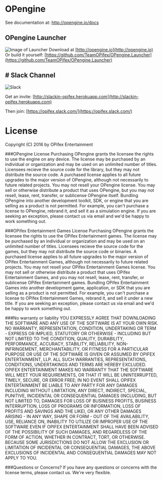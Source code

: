 # OPengine
See documentation at: http://opengine.io/docs

## OPengine Launcher
![Image of Launcher](https://i.imgur.com/h6wflMI.gif)
Download at [http://opengine.io](http://opengine.io)
Or build it yourself: [https://github.com/TeamOPifex/OPengine.Launcher](https://github.com/TeamOPifex/OPengine.Launcher)

## # Slack Channel
![Slack](http://i.imgur.com/zIHioUX.png)

Get an invite: [http://slackin-opifex.herokuapp.com](http://slackin-opifex.herokuapp.com)

Then join: [https://opifex.slack.com/](https://opifex.slack.com/)

# License

Copyright (C) 2016 by OPifex Entertainment

###OPengine License
 Purchasing OPengine grants the licensee the rights to use the engine on any device. The license may be purchased by an individual or organization and may be used on an unlimited number of titles. Licensees recieve the source code for the library, but they may not distribute the source code. A purchased license applies to all future upgrades to the major version of OPengine, although not necessarily to future related projects. You may not resell your OPengine license. You may sell or otherwise distribute a product that uses OPengine, but you may not resell, lease, rent, transfer, or sublicense OPengine itself. Bundling OPengine into another development toolkit, SDK, or engine that you are selling as a product is not permitted. For example, you can't purchase a license to OPengine, rebrand it, and sell it as a simulation engine. If you are seeking an exception, please contact us via email and we'd be happy to work something out.

###OPifex Entertainment Games License
Purchasing OPengine grants the licensee the rights to use the OPifex Entertainment games. The license may be purchased by an individual or organization and may be used on an unlimited number of titles. Licensees recieve the source code for the games, but they may not distribute the source code or binaries. A purchased license applies to all future upgrades to the major version of OPifex Entertainment Games, although not necessarily to future related projects. You may not resell your OPifex Entertainment Games license. You may not sell or otherwise distribute a product that uses OPifex Entertainment Games, and you may not resell, lease, rent, transfer, or sublicense OPifex Entertainment games. Bundling OPifex Entertainment Games into another development game, application, or SDK that you are selling as a product is not permitted. For example, you can't purchase a license to OPifex Entertainment Games, rebrand it, and sell it under a new title. If you are seeking an exception, please contact us via email and we'd be happy to work something out.

###No warranty or liability
YOU EXPRESSLY AGREE THAT DOWNLOADING THE SOFTWARE AND ANY USE OF THE SOFTWARE IS AT YOUR OWN RISK. NO WARRANTY, REPRESENTATION, CONDITION, UNDERTAKING OR TERM - EXPRESS OR IMPLIED, STATUTORY OR OTHERWISE - INCLUDING BUT NOT LIMITED TO THE CONDITION, QUALITY, DURABILITY, PERFORMANCE, ACCURACY, STABILITY, RELIABILITY, NON-INFRINGEMENT, MERCHANTABILITY, OR FITNESS FOR A PARTICULAR PURPOSE OR USE OF THE SOFTWARE IS GIVEN OR ASSUMED BY OPIFEX ENTERTAINMENT, LLP. ALL SUCH WARRANTIES, REPRESENTATIONS, CONDITIONS, UNDERTAKINGS AND TERMS ARE HEREBY EXCLUDED. OPIFEX ENTERTAINMENT MAKES NO WARRANTY THAT THE SOFTWARE WILL MEET YOUR REQUIREMENTS, OR THAT IT WILL BE UNINTERRUPTED, TIMELY, SECURE, OR ERROR FREE; IN NO EVENT SHALL OPIFEX ENTERTAINMENT BE LIABLE TO ANY PARTY FOR ANY DAMAGES INCLUDING WITHOUT LIMITATION, ANY DIRECT, INDIRECT, SPECIAL, PUNITIVE, INCIDENTAL OR CONSEQUENTIAL DAMAGES (INCLUDING, BUT NOT LIMITED TO, DAMAGES FOR LOSS OF BUSINESS PROFITS, BUSINESS INTERRUPTION, LOSS OF PROGRAMS OR INFORMATION, LOSS OF PROFITS AND SAVINGS AND THE LIKE), OR ANY OTHER DAMAGES ARISING - IN ANY WAY, SHAPE OR FORM - OUT OF THE AVAILABILITY, USE, RELIANCE ON, INABILITY TO UTILIZE OR IMPROPER USE OF THE SOFTWARE EVEN IF OPIFEX ENTERTAINMENT SHALL HAVE BEEN ADVISED OF THE POSSIBILITY OF SUCH DAMAGES, AND REGARDLESS OF THE FORM OF ACTION, WHETHER IN CONTRACT, TORT, OR OTHERWISE. BECAUSE SOME JURISDICTIONS DO NOT ALLOW THE EXCLUSION OR LIMITATION OF INCIDENTAL OR CONSEQUENTIAL DAMAGES, THE ABOVE EXCLUSIONS OF INCIDENTAL AND CONSEQUENTIAL DAMAGES MAY NOT APPLY TO YOU.

###Questions or Concerns?
If you have any questions or concerns with the license terms, please contact us. We're very flexible.
